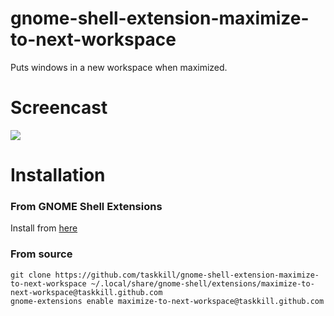 # gnome-shell-extension-maximize-to-next-workspace

Puts windows in a new workspace when maximized.

# Screencast

![](screencast.gif)

# Installation

### From GNOME Shell Extensions

Install from [here](https://extensions.gnome.org/extension/_/maximize-to-next-workspace/)

### From source

```
git clone https://github.com/taskkill/gnome-shell-extension-maximize-to-next-workspace ~/.local/share/gnome-shell/extensions/maximize-to-next-workspace@taskkill.github.com
gnome-extensions enable maximize-to-next-workspace@taskkill.github.com
```
